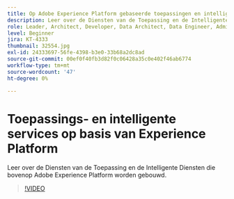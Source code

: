 ```yaml
---
title: Op Adobe Experience Platform gebaseerde toepassingen en intelligente services
description: Leer over de Diensten van de Toepassing en de Intelligente Diensten die bovenop Adobe Experience Platform worden gebouwd.
role: Leader, Architect, Developer, Data Architect, Data Engineer, Admin, User
level: Beginner
jira: KT-4333
thumbnail: 32554.jpg
exl-id: 24333697-56fe-4398-b3e0-33b68a2dc8ad
source-git-commit: 00ef0f40fb3d82f0c06428a35c0e402f46ab6774
workflow-type: tm+mt
source-wordcount: '47'
ht-degree: 0%

---
```


# Toepassings- en intelligente services op basis van Experience Platform

Leer over de Diensten van de Toepassing en de Intelligente Diensten die bovenop Adobe Experience Platform worden gebouwd.

>[!VIDEO](https://video.tv.adobe.com/v/32554?learn=on)

